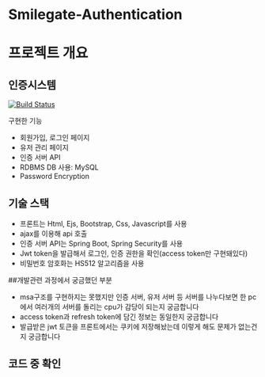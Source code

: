 # Smilegate-Authentication


# 프로젝트 개요

## 인증시스템


[![Build Status](https://travis-ci.org/joemccann/dillinger.svg?branch=master)](https://travis-ci.org/joemccann/dillinger)

구현한 기능

- 회원가입, 로그인 페이지
- 유저 관리 페이지
- 인증 서버 API
- RDBMS DB 사용: MySQL
- Password Encryption


## 기술 스택

- 프론트는 Html, Ejs, Bootstrap, Css, Javascript를 사용
- ajax를 이용해 api 호출
- 인증 서버 API는 Spring Boot, Spring Security를 사용
- Jwt token을 발급해서 로그인, 인증 권한을 확인(access token만 구현돼있다)
- 비밀번호 암호화는 HS512 알고리즘을 사용


##개발관련 과정에서 궁금했던 부분
- msa구조를 구현하지는 못했지만 인증 서버, 유저 서버 등 서버를
나누다보면 한 pc에서 여러개의 서버를 돌리는 cpu가 감당이 되는지 궁금합니다
- access token과 refresh token에 담긴 정보는 동일한지 궁금합니다
- 발급받은 jwt 토큰을 프론트에서는 쿠키에 저장해놨는데 이렇게 해도 문제가 없는건지 궁금합니다


## 코드 중 확인
